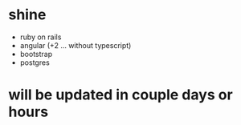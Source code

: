 # shine
* ruby on rails
* angular (+2 ... without typescript)
* bootstrap
* postgres

# will be updated in couple days or hours
